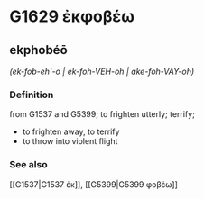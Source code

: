 # G1629 ἐκφοβέω

## ekphobéō

_(ek-fob-eh'-o | ek-foh-VEH-oh | ake-foh-VAY-oh)_

### Definition

from G1537 and G5399; to frighten utterly; terrify; 

- to frighten away, to terrify
- to throw into violent flight

### See also

[[G1537|G1537 ἐκ]], [[G5399|G5399 φοβέω]]
